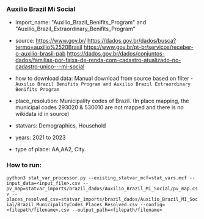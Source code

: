###  Auxilio Brazil Mi Social

- import_name: "Auxilio_Brazil_Benifits_Program" and "Auxilio_Brazil_Extraordinary_Benifits_Program"

- source: https://www.gov.br/
          https://dados.gov.br/dados/busca?termo=auxilio%2520Brasil
          https://www.gov.br/pt-br/servicos/receber-o-auxilio-brasil-pab
          https://dados.gov.br/dados/conjuntos-dados/familias-por-faixa-de-renda-com-cadastro-atualizado-no-cadastro-unico---mi-social

- how to download data: Manual download from source based on filter - `Auxilio Brazil Benifits Program and Auxilio Brazil Extraordinary Benifits Program`

- place_resolution: Municipality codes of Brazil. (In place mapping, the municipal codes 293020 & 530010 are not mapped and there is no wikidata id in source)

- statvars: Demographics, Household
  
- years: 2021 to 2023

- type of place: AA,AA2, City. 

### How to run:

`python3 stat_var_processor.py --existing_statvar_mcf=stat_vars.mcf --input_data=<input_file>.csv --pv_map=statvar_imports/brazil_dados/Auxilio_Brazil_MI_Social/pv_map.csv --places_resolved_csv=statvar_imports/brazil_dados/Auxilio_Brazil_MI_Social/Brazil_MunicipalityCodes_Places_Resolved.csv --config=<filepath/filename>.csv --output_path=<filepath/filename>`


   

